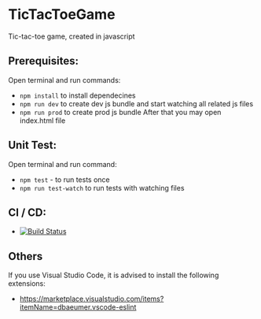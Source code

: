 # TicTacToeGame
Tic-tac-toe game, created in javascript

## Prerequisites:
Open terminal and run commands:
* `npm install` to install dependecines
* `npm run dev` to create dev js bundle and start watching all related js files
* `npm run prod` to create prod js bundle
After that you may open index.html file

## Unit Test:
Open terminal and run command:
* `npm test` - to run tests once
* `npm run test-watch` to run tests with watching files

## CI / CD:
* [![Build Status](https://travis-ci.org/AgnieszkaKurek/TicTacToeGame.svg?branch=master)](https://travis-ci.org/AgnieszkaKurek/TicTacToeGame)

## Others

If you use Visual Studio Code, it is advised to install the following extensions:
* https://marketplace.visualstudio.com/items?itemName=dbaeumer.vscode-eslint